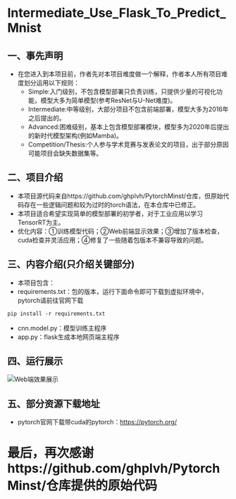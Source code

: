 # Intermediate_Use_Flask_To_Predict_Mnist
## 一、事先声明
+ 在您进入到本项目前，作者先对本项目难度做一个解释，作者本人所有项目难度划分运用以下规则：
  + Simple:入门级别，不包含模型部署只负责训练，只提供少量的可视化功能，模型大多为简单模型(参考ResNet与U-Net难度)。
  + Intermediate:中等级别，大部分项目不包含前端部署，模型大多为2016年之后提出的。
  + Advanced:困难级别，基本上包含模型部署模块，模型多为2020年后提出的新时代模型架构(例如Mamba)。
  + Competition/Thesis:个人参与学术竞赛与发表论文的项目，出于部分原因可能项目会缺失数据集等。

## 二、项目介绍
+ 本项目源代码来自https://github.com/ghplvh/PytorchMinst/仓库，但原始代码存在一些逻辑问题和较为过时的torch语法，在本仓库中已修正。
+ 本项目适合希望实现简单的模型部署的初学者，对于工业应用以学习TensorRT为主。
+ 优化内容：①训练模型代码；②Web前端显示效果；③增加了版本检查，cuda检查并灵活应用；④修复了一些随着包版本不兼容导致的问题。

## 三、内容介绍(只介绍关键部分)
+ 本项目包含：
+ requirements.txt：包的版本，运行下面命令即可下载到虚拟环境中，pytorch请前往官网下载
 ```txt
pip install -r requirements.txt
```
+ cnn.model.py：模型训练主程序
+ app.py：flask生成本地网页端主程序

## 四、运行展示
![Web端效果展示](https://github.com/zlyd-CV/Photos_Are_Used_To_Others_Repository/blob/610062f16c08e609ab9b47da1dc872768e3bf002/Intermediate_Use_Flask_To_Predict_Mnist/%E8%BF%90%E8%A1%8C%E7%A4%BA%E6%84%8F%E5%9B%BE.png)

## 五、部分资源下载地址
+ pytorch官网下载带cuda的pytorch：https://pytorch.org/
# 最后，再次感谢https://github.com/ghplvh/PytorchMinst/仓库提供的原始代码
